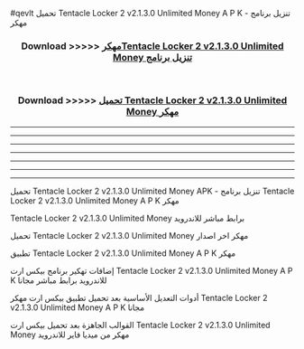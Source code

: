 #qevlt تحميل Tentacle Locker 2 v2.1.3.0 Unlimited Money  A P K - تنزيل برنامج مهكر



<div align="center">
<h3>Download >>>>> <a href="https://runaway1.web.app/?sq=Tentacle Locker 2 v2.1.3.0 Unlimited Money ">مهكرTentacle Locker 2 v2.1.3.0 Unlimited Money  تنزيل برنامج</a></h3><br>

<h3>Download >>>>> <a href="https://runaway1.web.app/?sq=Tentacle Locker 2 v2.1.3.0 Unlimited Money ">تحميل Tentacle Locker 2 v2.1.3.0 Unlimited Money  مهكر</a></h3>
</div>


----------------------------------------------------------

----------------------------------------------------------

----------------------------------------------------------

----------------------------------------------------------

----------------------------------------------------------

----------------------------------------------------------

----------------------------------------------------------

تحميل Tentacle Locker 2 v2.1.3.0 Unlimited Money  APK - تنزيل برنامج Tentacle Locker 2 v2.1.3.0 Unlimited Money  A P K مهكر

Tentacle Locker 2 v2.1.3.0 Unlimited Money  برابط مباشر للاندرويد

تحميل Tentacle Locker 2 v2.1.3.0 Unlimited Money  مهكر اخر اصدار

تطبيق Tentacle Locker 2 v2.1.3.0 Unlimited Money  A P K مهكر

إضافات تهكير برنامج بيكس ارت Tentacle Locker 2 v2.1.3.0 Unlimited Money  A P K للاندرويد برابط مباشر مجانا

أدوات التعديل الأساسية بعد تحميل تطبيق بيكس ارت مهكر Tentacle Locker 2 v2.1.3.0 Unlimited Money  A P K مجانا

القوالب الجاهزة بعد تحميل بيكس ارت Tentacle Locker 2 v2.1.3.0 Unlimited Money  مهكر من ميديا فاير للاندرويد


